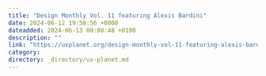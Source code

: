 ```yaml
---
title: "Design Monthly Vol. 11 featuring Alexis Bardini"
date: 2024-06-12 19:58:56 +0000
dateadded: 2024-06-13 00:00:48 +0100
description: ""
link: "https://uxplanet.org/design-monthly-vol-11-featuring-alexis-bardini-fdd2ab9f025c?source=rss----819cc2aaeee0---4"
category:
directory: _directory/ux-planet.md
---
```

